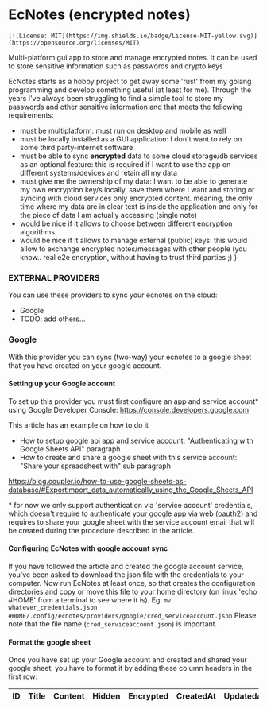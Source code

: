 # EcNotes (encrypted notes)
`[![License: MIT](https://img.shields.io/badge/License-MIT-yellow.svg)](https://opensource.org/licenses/MIT)`

Multi-platform gui app to store and manage encrypted notes. It can be used to store sensitive information such as passwords and crypto keys

EcNotes starts as a hobby project to get away some 'rust' from my golang programming and develop something useful (at least for me).
Through the years I've always been struggling to find a simple tool to store my passwords and other sensitive information and that meets the following requirements:

- must be multiplatform: must run on desktop and mobile as well
- must be locally installed as a GUI application: I don't want to rely on some third party-internet software
- must be able to sync **encrypted** data to some cloud storage/db services as an optional feature: this is required if I want to use the app on different systems/devices and retain all my data
- must give me the ownership of my data: I want to be able to generate my own encryption key/s locally, save them where I want and storing or syncing with cloud services only encrypted content. meaning, the only time where my data are in clear text is inside the application and only for the piece of data I am actually accessing (single note)
- would be nice if it allows to choose between different encryption algorithms
- would be nice if it allows to manage external (public) keys: this would allow to exchange encrypted notes/messages with other people (you know.. real e2e encryption, without having to trust third parties ;) )

### EXTERNAL PROVIDERS
You can use these providers to sync your ecnotes on the cloud:

- Google
- TODO: add others...

### Google
With this provider you can sync (two-way) your ecnotes to a google sheet that you have created on your google account.

#### Setting up your Google account
To set up this provider you must first configure an app and service account* using Google Developer Console:
https://console.developers.google.com

This article has an example on how to do it 
- How to setup google api app and service account: "Authenticating with Google Sheets API" paragraph
- How to create and share a google sheet with this service account: "Share your spreadsheet with" sub paragraph

https://blog.coupler.io/how-to-use-google-sheets-as-database/#Exportimport_data_automatically_using_the_Google_Sheets_API

\* for now we only support authentication via 'service account' credentials, which doesn't require to authenticate your google app via web (oauth2) and requires to share your google sheet with the service account email that will be created during the procedure described in the article.

#### Configuring EcNotes with google account sync
If you have followed the article and created the google account service, you've been asked to download the json file with the credentials to your computer. 
Now run EcNotes at least once, so that creates the configuration directories and copy or move this file to your home directory (on linux 'echo #HOME' from a terminal to see where it is). Eg: 
`mv whatever_credentials.json #HOME/.config/ecnotes/providers/google/cred_serviceaccount.json`
Please note that the file name (`cred_serviceaccount.json`) is important.


#### Format the google sheet
Once you have set up your Google account and created and shared your google sheet, you have to format it by adding these column headers in the first row:

| ID | Title | Content | Hidden | Encrypted | CreatedAt|UpdatedAt |
|----|-------|---------|--------|-----------|----------|----------|



